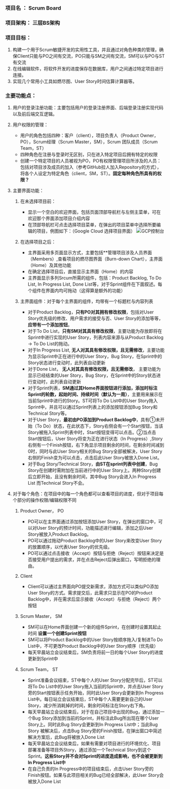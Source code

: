 ### 项目名 ： Scrum Board
### 项目架构： 三层BS架构
### 项目目标： 
   1. 构建一个用于Scrum敏捷开发的实用性工具，并且通过对角色种类的管理，确保Client只能与PO之间有交流，PO只能与SM之间有交流，SM可以与PO与ST有交流
   2. 在线编辑软件，将软件开发的进度保存在数据库，用户之间通过特定项目进行连接。
   3. 实现几个常用小工具如燃尽图、User Story时间估算计算器等。

### 主要功能点：
   1. 用户的登录注册功能：主要包括用户的登录注册界面、后端登录注册实现代码以及前后端交互逻辑。
   
   2. 用户权限的管理： 
      + 用户的角色包括四种：客户（client），项目负责人（Product Owner，PO），Scrum经理（Scrum Master，SM），Scrum 团队成员（Scrum Team，ST）
      + 四种角色在注册与登录时无区别，只在进入特定项目后拥有特定的权限
      + 创建一个特定项目的人员被视为PO，PO有权限管理项目所涉及的人员：包括对项目涉及成员的加入（参考GitHub拉人加入Repository的方式），将各个人设定为特定角色（client，SM，ST）。**固定每种角色所具有的权限？**
   
   3. 主要界面功能：
      1. 在未选择项目前：
         + 显示一个空白的欢迎界面，包括页面顶部导航栏与左侧主菜单，可在欢迎那个界面添加项目介绍内容
         + 在顶部导航栏可点击选择项目菜单，在弹出的项目菜单中选择所要编辑的项目，例图如下：（Google Cloud 选择项目界面）
         ![GCP控制台](http://ww1.sinaimg.cn/large/006nQKtOly1giknur25efj315g0obmza.jpg)
         
      2. 在选择项目之后：
         + 主界面采用多页面显示方式，主要包括**管理项目涉及人员界面（Members）,查看项目的燃尽图界面（Burn-down Chart），主界面（Home）及其他功能
         + 在确定选择项目后，直接显示主界面（Home）的内容
         + 主界面显示多列Srcum所需的组件，包括：Product Backlog, To Do List, In Progress List, Done List等，对于Sprint组件在下面叙述。每个组件在界面内均可拖动（这得算是额外的功能）
         
      3. 主界面组件：对于每个主界面的组件，均带有一个标题栏与内容列表
         + 对于Product Backlog，**只有PO对其拥有修改权限**，包括对User Story优先级的修改、用户需求的接受与否、User Story的添加等等，**应带有一个添加按钮**。
         + 对于To Do List，**只有SM对其具有修改权限**，主要功能为存放即将在Sprint中进行实现的User Story，列表内容来源与从Product Backlog -> To Do List的拖动。
         + 对于In Progress List, **无人对其具有修改权限，且无需修改**，主要功能为显示Sprint中正在进行中的User Story，Bug Story，在Sprint中的Story状态进行变动时，此列表自动更新
         + 对于Done List， **无人对其具有修改权限，且无需修改**， 主要功能为显示已经结束的User Story，Bug Story，在Sprint中的Story状态进行变动时，此列表自动更新
         + 对于Sprint列表，**SM通过其Home界面按钮进行添加，添加时标注Sprint的轮数，起始时间、持续时间（默认为一周）**，主要用来展示在当前Sprint中进行的Story。ST可将To Do List中的User Story拖入Sprint中，并且可以通过Sprint列表上的添加按钮添加Bug Story和Technical Story等。
         + 对于User Story，**最初由PO添加到Product Backlog中**，具有①未开始（To Do）状态，在此状态下，Story右侧会有一个Start按钮，当该Story被拖入Sprint列表中时，Start按钮变得可以点击。②当点击Start按钮后，User Story将变为正在进行状态（In Progress）,Story右侧有一个Finish按钮，右下角显示项目剩余的时间，在剩余时间减到0时，同时与此User Story相关的Bug Story全部被解决，User Story右侧的Finish变为可以点击，点击后此User Story被放入Done List。
         + 对于Bug Story/Technical Story，**由ST在sprint列表中创建**，Bug Story在创建时需附加在当前进行中的User Story上。两种Story创建后立即开始，且没有剩余时间，其中Bug Story会进入In Progress List 而Technical Story不会。
      
   4. 对于每个角色：在项目中的每一个角色都可以查看项目的进度，但对于项目每个部分的操作权限/编辑权限不同
      1. Product Owner， PO 
         + PO可以在主界面通过添加按钮添加User Story，在弹出的窗口中，可以对User Story的预计时间，功能描述进行编辑，添加之后User Story被放入Product Backlog。
         + PO可以通过拖动Product Backlog中的User Story来改变User Story的放置顺序，以代表User Story的优先级。
         + PO可以通过点击接收（Accept）按钮与拒绝（Reject）按钮来决定是否接受用户提出的需求，并在点击Reject后弹出窗口，写明拒绝的理由。
         
      2. Client
         + Client可以通过主界面向PO提交新需求，添加方式可以类似PO添加User Story的方式。需求提交后，此需求只显示在PO的Product Backlog中，并在需求后显示接收（Accept）与拒绝（Reject）两个按钮
         
      3. Scrum Master， SM
         + SM可以在Home界面创建一个新的组件Sprint，在创建时设置其起止时间 **设置一个创建Sprint按钮**
         + SM可以将Product Backlog中的User Story按顺序拖入/复制进To Do List中，不可更改Product Backlog中的User Story顺序（优先级）
         + 每天早晨站立会议结束后，SM负责将前一日的每个User Story的进度更新到Sprint中
         
      4. Scrum Team， ST
         + Sprint准备会议结束，ST中每个人的User Story分配完毕后，ST可以将To Do List中的User Story拖入当前的Sprint中，并点击User Story旁的Start按钮表示任务开始，同时此User Story会更新到In Progress List中。每日站立会议结束后，ST中每个人需要更新自己的User Story，减少所消耗掉的时间，剩余时间标注在Story右下角。
         + 每天早晨站立会议结束后，对于在自己项目中出现的Bug，通过添加一个Bug Story添加到当前的Sprint，并标注此Bug所出现在哪个User Story上。同时此Bug Story会更新到In Progress List中；当此Bug Story 被解决后，点击Bug Story旁的Finish按钮，在弹出窗口中简述解决方案后，此Bug将被放入Done List
         + 每天早晨站立会议结束后，如果有需要对项目进行的环境优化、项目部署准备等项目外Story，通过添加一个Technical Story到这个Sprint。**这些Story并不会对Sprint的进度造成影响，也不会被更新到In Progress List中**
         + 在自己负责的In Progress中的项目结束后，点击User Story旁的Finish按钮。如果与此项目相关的Bug已经全部解决，此User Story会被放入Done List
         
        
